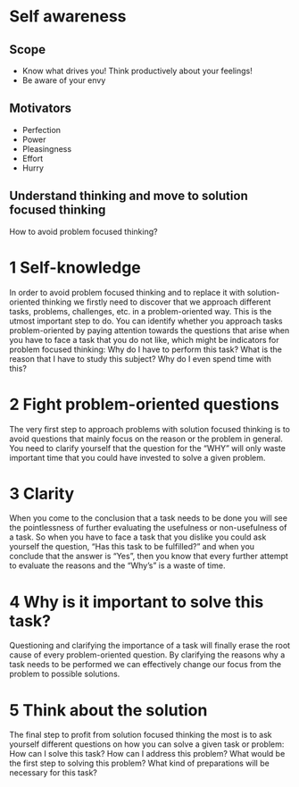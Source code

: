 # Self awareness

## Scope

* Know what drives you! Think productively about your feelings!
* Be aware of your envy

## Motivators

* Perfection
* Power
* Pleasingness
* Effort
* Hurry

## Understand thinking and move to solution focused thinking

How to avoid problem focused thinking?

# 1 Self-knowledge

In order to avoid problem focused thinking and to replace it with solution-oriented thinking we firstly need to discover that we approach different tasks, problems, challenges, etc. in a problem-oriented way. This is the utmost important step to do. You can identify whether you approach tasks problem-oriented by paying attention towards the questions that arise when you have to face a task that you do not like, which might be indicators for problem focused thinking:
Why do I have to perform this task?
What is the reason that I have to study this subject?
Why do I even spend time with this?

# 2 Fight problem-oriented questions

The very first step to approach problems with solution focused thinking is to avoid questions that mainly focus on the reason or the problem in general. You need to clarify yourself that the question for the “WHY” will only waste important time that you could have invested to solve a given problem.

# 3 Clarity

When you come to the conclusion that a task needs to be done you will see the pointlessness of further evaluating the usefulness or non-usefulness of a task. So when you have to face a task that you dislike you could ask yourself the question, “Has this task to be fulfilled?” and when you conclude that the answer is “Yes”, then you know that every further attempt to evaluate the reasons and the “Why’s” is a waste of time.

# 4 Why is it important to solve this task?

Questioning and clarifying the importance of a task will finally erase the root cause of every problem-oriented question. By clarifying the reasons why a task needs to be performed we can effectively change our focus from the problem to possible solutions.

# 5 Think about the solution

The final step to profit from solution focused thinking the most is to ask yourself different questions on how you can solve a given task or problem:
How can I solve this task?
How can I address this problem?
What would be the first step to solving this problem?
What kind of preparations will be necessary for this task?
